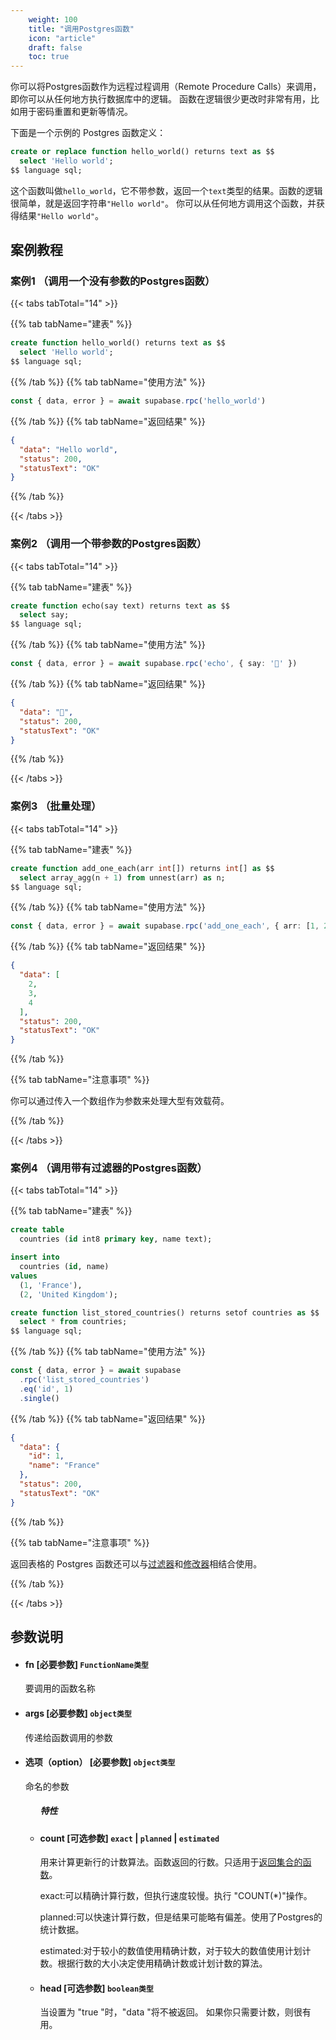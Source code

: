 ```yaml
---
    weight: 100
    title: "调用Postgres函数"
    icon: "article"
    draft: false
    toc: true
---
```



你可以将Postgres函数作为远程过程调用（Remote Procedure Calls）来调用，即你可以从任何地方执行数据库中的逻辑。
函数在逻辑很少更改时非常有用，比如用于密码重置和更新等情况。

下面是一个示例的 Postgres 函数定义：

```sql
create or replace function hello_world() returns text as $$
  select 'Hello world';
$$ language sql;
```

这个函数叫做`hello_world`，它不带参数，返回一个`text`类型的结果。函数的逻辑很简单，就是返回字符串`"Hello world"`。
你可以从任何地方调用这个函数，并获得结果`"Hello world"`。



## 案例教程

### 案例1  （调用一个没有参数的Postgres函数）

{{< tabs tabTotal="14" >}}
 
{{% tab tabName="建表" %}}



  ```sql
  create function hello_world() returns text as $$
    select 'Hello world';
  $$ language sql;
  ```



{{% /tab %}}
{{% tab tabName="使用方法" %}}



  ```ts
  const { data, error } = await supabase.rpc('hello_world')
  ```



{{% /tab %}}
{{% tab tabName="返回结果" %}}



  ```json
  {
    "data": "Hello world",
    "status": 200,
    "statusText": "OK"
  }
  ```



{{% /tab %}}

{{< /tabs >}}

### 案例2  （调用一个带参数的Postgres函数）

{{< tabs tabTotal="14" >}}
 
{{% tab tabName="建表" %}}



  ```sql
  create function echo(say text) returns text as $$
    select say;
  $$ language sql;
  ```



{{% /tab %}}
{{% tab tabName="使用方法" %}}



  ```ts
  const { data, error } = await supabase.rpc('echo', { say: '👋' })
  ```



{{% /tab %}}
{{% tab tabName="返回结果" %}}



  ```json
  {
    "data": "👋",
    "status": 200,
    "statusText": "OK"
  }
  ```



{{% /tab %}}

{{< /tabs >}}

### 案例3  （批量处理）

{{< tabs tabTotal="14" >}}
 
{{% tab tabName="建表" %}}



  ```sql
  create function add_one_each(arr int[]) returns int[] as $$
    select array_agg(n + 1) from unnest(arr) as n;
  $$ language sql;
  ```



{{% /tab %}}
{{% tab tabName="使用方法" %}}



  ```ts
  const { data, error } = await supabase.rpc('add_one_each', { arr: [1, 2, 3] })
  ```



{{% /tab %}}
{{% tab tabName="返回结果" %}}



  ```json
  {
    "data": [
      2,
      3,
      4
    ],
    "status": 200,
    "statusText": "OK"
  }
  ```



{{% /tab %}}

{{% tab tabName="注意事项" %}}



你可以通过传入一个数组作为参数来处理大型有效载荷。



{{% /tab %}}

{{< /tabs >}}

### 案例4  （调用带有过滤器的Postgres函数）

{{< tabs tabTotal="14" >}}
 
{{% tab tabName="建表" %}}



  ```sql
  create table
    countries (id int8 primary key, name text);

  insert into
    countries (id, name)
  values
    (1, 'France'),
    (2, 'United Kingdom');

  create function list_stored_countries() returns setof countries as $$
    select * from countries;
  $$ language sql;
  ```



{{% /tab %}}
{{% tab tabName="使用方法" %}}



  ```ts
  const { data, error } = await supabase
    .rpc('list_stored_countries')
    .eq('id', 1)
    .single()
  ```



{{% /tab %}}
{{% tab tabName="返回结果" %}}



  ```json
  {
    "data": {
      "id": 1,
      "name": "France"
    },
    "status": 200,
    "statusText": "OK"
  }
  ```



{{% /tab %}}


{{% tab tabName="注意事项" %}}



返回表格的 Postgres 函数还可以与[过滤器](/docs/app/SDKdocs/JavaScript/database/using-filters)和[修改器](/docs/app/SDKdocs/JavaScript/database/using-modifiers)相结合使用。



{{% /tab %}}

{{< /tabs >}}










## 参数说明


<ul className="method-list-group">
  
<li className="method-list-item">
  <h4 className="method-list-item-label">
    <span className="method-list-item-label-name">
      fn
    </span>
    <span className="method-list-item-label-badge required">
      [必要参数]
    </span>
    <span className="method-list-item-validation">
      <code>FunctionName类型</code>
    </span>
  </h4>
  <div class="method-list-item-description">

要调用的函数名称

  </div>
  
</li>


<li className="method-list-item">
  <h4 className="method-list-item-label">
    <span className="method-list-item-label-name">
      args
    </span>
    <span className="method-list-item-label-badge required">
      [必要参数]
    </span>
    <span className="method-list-item-validation">
      <code>object类型</code>
    </span>
  </h4>
  <div class="method-list-item-description">

传递给函数调用的参数

  </div>
  
</li>


<li className="method-list-item">
  <h4 className="method-list-item-label">
    <span className="method-list-item-label-name">
      选项（option）
    </span>
    <span className="method-list-item-label-badge required">
      [必要参数]
    </span>
    <span className="method-list-item-validation">
      <code>object类型</code>
    </span>
  </h4>
  <div class="method-list-item-description">

命名的参数

  </div>
  
<ul className="method-list-group">
  <h5 class="method-list-title method-list-title-isChild expanded">特性</h5>

<li className="method-list-item">
  <h4 className="method-list-item-label">
    <span className="method-list-item-label-name">
      count
    </span>
    <span className="method-list-item-label-badge false">
      [可选参数]
    </span>
    <span className="method-list-item-validation">
      <code>exact</code> | <code>planned</code> | <code>estimated</code>
    </span>
  </h4>
  <div class="method-list-item-description">

用来计算更新行的计数算法。函数返回的行数。只适用于[返回集合的函数](https://www.postgresql.org/docs/current/functions-srf.html)。


exact:可以精确计算行数，但执行速度较慢。执行 "COUNT(*)"操作。

planned:可以快速计算行数，但是结果可能略有偏差。使用了Postgres的统计数据。

estimated:对于较小的数值使用精确计数，对于较大的数值使用计划计数。根据行数的大小决定使用精确计数或计划计数的算法。



  </div>
  
</li>


<li className="method-list-item">
  <h4 className="method-list-item-label">
    <span className="method-list-item-label-name">
      head
    </span>
    <span className="method-list-item-label-badge false">
      [可选参数]
    </span>
    <span className="method-list-item-validation">
      <code>boolean类型</code>
    </span>
  </h4>
  <div class="method-list-item-description">

当设置为 "true "时，"data "将不被返回。
如果你只需要计数，则很有用。

  </div>
  
</li>

</ul>

</li>

</ul>














